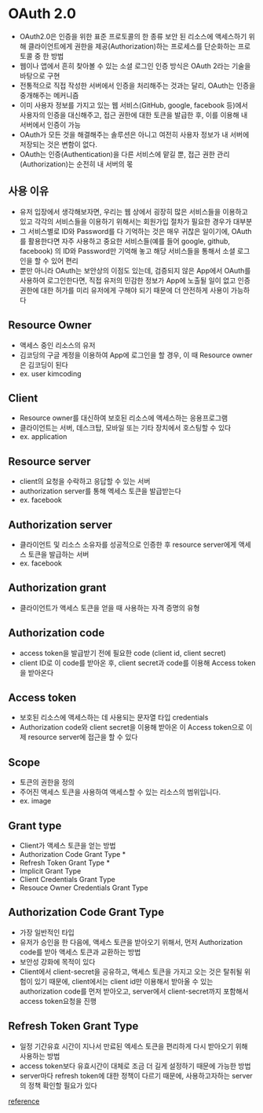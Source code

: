 # OAuth 2.0

* OAuth2.0은 인증을 위한 표준 프로토콜의 한 종류 보안 된 리소스에 액세스하기 위해 클라이언트에게 권한을 제공(Authorization)하는 프로세스를 단순화하는 프로토콜 중 한 방법
* 웹이나 앱에서 흔히 찾아볼 수 있는 소셜 로그인 인증 방식은 OAuth 2라는 기술을 바탕으로 구현
* 전통적으로 직접 작성한 서버에서 인증을 처리해주는 것과는 달리, OAuth는 인증을 중개해주는 메커니즘
* 이미 사용자 정보를 가지고 있는 웹 서비스(GitHub, google, facebook 등)에서 사용자의 인증을 대신해주고, 접근 권한에 대한 토큰을 발급한 후, 이를 이용해 내 서버에서 인증이 가능
* OAuth가 모든 것을 해결해주는 솔루션은 아니고 여전히 사용자 정보가 내 서버에 저장되는 것은 변함이 없다.
* OAuth는 인증(Authentication)을 다른 서비스에 맡길 뿐, 접근 권한 관리(Authorization)는 순전히 내 서버의 몫

## 사용 이유
* 유저 입장에서 생각해보자면, 우리는 웹 상에서 굉장히 많은 서비스들을 이용하고 있고 각각의 서비스들을 이용하기 위해서는 회원가입 절차가 필요한 경우가 대부분
* 그 서비스별로 ID와 Password를 다 기억하는 것은 매우 귀찮은 일이기에, OAuth 를 활용한다면 자주 사용하고 중요한 서비스들(예를 들어 google, github, facebook) 의 ID와 Password만 기억해 놓고 해당 서비스들을 통해서 소셜 로그인을 할 수 있어 편리
* 뿐만 아니라 OAuth는 보안상의 이점도 있는데, 검증되지 않은 App에서 OAuth를 사용하여 로그인한다면, 직접 유저의 민감한 정보가 App에 노출될 일이 없고 인증 권한에 대한 허가를 미리 유저에게 구해야 되기 때문에 더 안전하게 사용이 가능하다

## Resource Owner
* 액세스 중인 리소스의 유저
* 김코딩의 구글 계정을 이용하여 App에 로그인을 할 경우, 이 때 Resource owner은 김코딩이 된다
* ex. user kimcoding

## Client
* Resource owner를 대신하여 보호된 리소스에 액세스하는 응용프로그램
* 클라이언트는 서버, 데스크탑, 모바일 또는 기타 장치에서 호스팅할 수 있다
* ex. application

## Resource server
* client의 요청을 수락하고 응답할 수 있는 서버
* authorization server를 통해 엑세스 토큰을 발급받는다
* ex. facebook

## Authorization server
* 클라이언트 및 리소스 소유자를 성공적으로 인증한 후 resource server에게 액세스 토큰을 발급하는 서버
* ex. facebook

## Authorization grant
* 클라이언트가 액세스 토큰을 얻을 때 사용하는 자격 증명의 유형

## Authorization code
* access token을 발급받기 전에 필요한 code (client id, client secret)
* client ID로 이 code를 받아온 후, client secret과 code를 이용해 Access token 을 받아온다

## Access token
* 보호된 리소스에 액세스하는 데 사용되는 문자열 타입 credentials
* Authorization code와 client secret을 이용해 받아온 이 Access token으로 이제 resource server에 접근을 할 수 있다

## Scope
* 토큰의 권한을 정의
* 주어진 액세스 토큰을 사용하여 액세스할 수 있는 리소스의 범위입니다.
* ex. image

## Grant type
* Client가 액세스 토큰을 얻는 방법
* Authorization Code Grant Type *
* Refresh Token Grant Type *
* Implicit Grant Type
* Client Credentials Grant Type
* Resouce Owner Credentials Grant Type

## Authorization Code Grant Type
* 가장 일반적인 타입
* 유저가 승인을 한 다음에, 액세스 토큰을 받아오기 위해서, 먼저 Authorization code를 받아 액세스 토큰과 교환하는 방법
* 보안성 강화에 목적이 있다
* Client에서 client-secret을 공유하고, 액세스 토큰을 가지고 오는 것은 탈취될 위험이 있기 때문에, client에서는 client id만 이용해서 받아올 수 있는 authorization code를 먼저 받아오고, server에서 client-secret까지 포함해서 access token요청을 진행

## Refresh Token Grant Type 
* 일정 기간유효 시간이 지나서 만료된 엑세스 토큰을 편리하게 다시 받아오기 위해 사용하는 방법
* access token보다 유효시간이 대체로 조금 더 길게 설정하기 때문에 가능한 방법
* server마다 refresh token에 대한 정책이 다르기 때문에, 사용하고자하는 server의 정책 확인할 필요가 있다

[reference](http://tutorials.jenkov.com/oauth2/authorization.html#:~:text=The%20client%20application%20sends%20its,in%20via%20the%20authorization%20server)